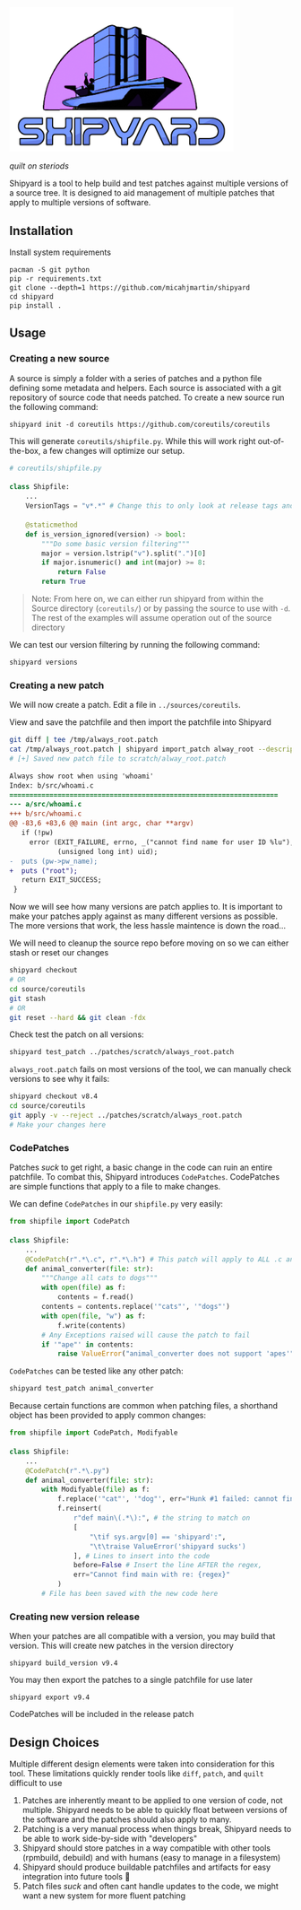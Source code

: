 <img src="logo.png" alt="Shipyard" width="400"/>  

_quilt on steriods_  


Shipyard is a tool to help build and test patches against multiple versions of a source tree. It is
designed to aid management of multiple patches that apply to multiple versions of software.

## Installation

Install system requirements
```
pacman -S git python
pip -r requirements.txt
git clone --depth=1 https://github.com/micahjmartin/shipyard
cd shipyard
pip install .
```


## Usage

### Creating a new source
A source is simply a folder with a series of patches and a python file defining some metadata and helpers. Each source is associated with
a git repository of source code that needs patched. To create a new source run the following command:

```
shipyard init -d coreutils https://github.com/coreutils/coreutils
```

This will generate `coreutils/shipfile.py`. While this will work right out-of-the-box, a few changes will optimize our setup.

```python
# coreutils/shipfile.py

class Shipfile:
    ...
    VersionTags = "v*.*" # Change this to only look at release tags and ignore other versions
    
    @staticmethod
    def is_version_ignored(version) -> bool:
        """Do some basic version filtering"""
        major = version.lstrip("v").split(".")[0]
        if major.isnumeric() and int(major) >= 8:
            return False
        return True
```

> Note: From here on, we can either run shipyard from within the Source directory (`coreutils/`) or by passing the source to use with `-d`.
The rest of the examples will assume operation out of the source directory


We can test our version filtering by running the following command:
```bash
shipyard versions
```

### Creating a new patch

We will now create a patch. Edit a file in `../sources/coreutils`.

View and save the patchfile and then import the patchfile into Shipyard
```bash
git diff | tee /tmp/always_root.patch
cat /tmp/always_root.patch | shipyard import_patch alway_root --description "Always show root when using 'whoami'"
# [+] Saved new patch file to scratch/alway_root.patch
```

```diff
Always show root when using 'whoami'
Index: b/src/whoami.c
===================================================================
--- a/src/whoami.c
+++ b/src/whoami.c
@@ -83,6 +83,6 @@ main (int argc, char **argv)
   if (!pw)
     error (EXIT_FAILURE, errno, _("cannot find name for user ID %lu"),
            (unsigned long int) uid);
-  puts (pw->pw_name);
+  puts ("root");
   return EXIT_SUCCESS;
 }
```

Now we will see how many versions are patch applies to. It is important to make your patches apply against as many different versions as possible.
The more versions that work, the less hassle maintence is down the road...


We will need to cleanup the source repo before moving on so we can either stash or reset our changes

```bash
shipyard checkout
# OR
cd source/coreutils
git stash 
# OR
git reset --hard && git clean -fdx
```

Check test the patch on all versions:
```bash
shipyard test_patch ../patches/scratch/always_root.patch
```

`always_root.patch` fails on most versions of the tool, we can manually check versions to see why it fails:

```bash
shipyard checkout v8.4
cd source/coreutils
git apply -v --reject ../patches/scratch/always_root.patch
# Make your changes here
```

### CodePatches
Patches _suck_ to get right, a basic change in the code can ruin an entire patchfile. To combat this, Shipyard introduces `CodePatches`. CodePatches are simple functions that apply to a file to make changes.

We can define `CodePatches` in our `shipfile.py` very easily:

```python
from shipfile import CodePatch

class Shipfile:
    ...
    @CodePatch(r".*\.c", r".*\.h") # This patch will apply to ALL .c and .h files
    def animal_converter(file: str):
        """Change all cats to dogs"""
        with open(file) as f:
            contents = f.read()
        contents = contents.replace('"cats"', '"dogs"')
        with open(file, "w") as f:
            f.write(contents)
        # Any Exceptions raised will cause the patch to fail
        if '"ape"' in contents:
            raise ValueError("animal_converter does not support 'apes'")
```

`CodePatches` can be tested like any other patch:
```bash
shipyard test_patch animal_converter
```

Because certain functions are common when patching files, a shorthand object has been provided to apply common changes:
```python
from shipfile import CodePatch, Modifyable

class Shipfile:
    ...
    @CodePatch(r".*\.py")
    def animal_converter(file: str):
        with Modifyable(file) as f:
            f.replace('"cat"', '"dog"', err="Hunk #1 failed: cannot find '{k}'")
            f.reinsert(
                r"def main\(.*\):", # the string to match on
                [
                    "\tif sys.argv[0] == 'shipyard':",
                    "\t\traise ValueError('shipyard sucks')
                ], # Lines to insert into the code
                before=False # Insert the line AFTER the regex,
                err="Cannot find main with re: {regex}"
            )
        # File has been saved with the new code here
```

### Creating new version release

When your patches are all compatible with a version, you may build that version. This will create new patches in the version directory

```
shipyard build_version v9.4
```

You may then export the patches to a single patchfile for use later
```
shipyard export v9.4
```

CodePatches will be included in the release patch

## Design Choices
Multiple different design elements were taken into consideration for this tool. These limitations quickly render
tools like `diff`, `patch`, and `quilt` difficult to use

1. Patches are inherently meant to be applied to one version of code, not multiple. Shipyard needs to be able to quickly float between versions of the software and the patches should also apply to many.
1. Patching is a very manual process when things break, Shipyard needs to be able to work side-by-side with "developers"
1. Shipyard should store patches in a way compatible with other tools (rpmbuild, debuild) and with humans (easy to manage in a filesystem)
1. Shipyard should produce buildable patchfiles and artifacts for easy integration into future tools :eyes:
1. Patch files _suck_ and often cant handle updates to the code, we might want a new system for more fluent patching